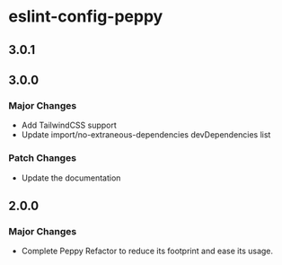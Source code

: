 # eslint-config-peppy

## 3.0.1

## 3.0.0

### Major Changes

- Add TailwindCSS support
- Update import/no-extraneous-dependencies devDependencies list

### Patch Changes

- Update the documentation

## 2.0.0

### Major Changes

- Complete Peppy Refactor to reduce its footprint and ease its usage.
